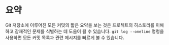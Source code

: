 # 요약

Git 저장소에 이루어진 모든 커밋의 짧은 요약을 보는 것은 프로젝트의 히스토리를 이해하고 잠재적인 문제를 식별하는 데 도움이 될 수 있습니다. `git log --oneline` 명령을 사용하면 모든 커밋 목록과 관련 메시지를 빠르게 볼 수 있습니다.
